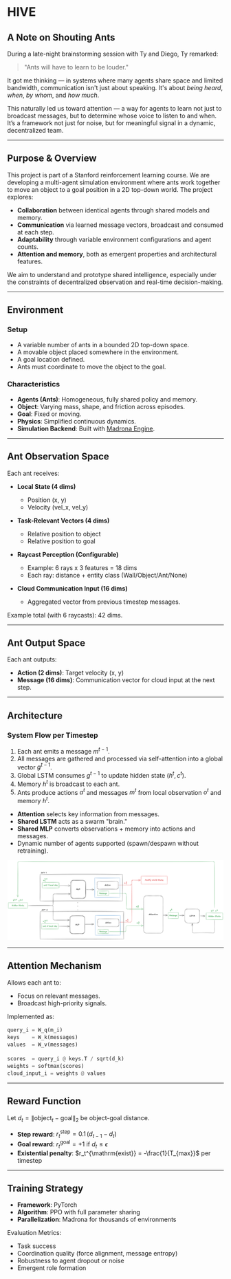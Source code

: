 # HIVE

## A Note on Shouting Ants

During a late-night brainstorming session with Ty and Diego, Ty remarked:

> "Ants will have to learn to be louder."

It got me thinking — in systems where many agents share space and limited bandwidth, communication isn't just about speaking. It's about _being heard_, _when_, _by whom_, and _how much_.

This naturally led us toward attention — a way for agents to learn not just to broadcast messages, but to determine whose voice to listen to and when. It’s a framework not just for noise, but for meaningful signal in a dynamic, decentralized team.

---

## Purpose & Overview

This project is part of a Stanford reinforcement learning course. We are developing a multi-agent simulation environment where ants work together to move an object to a goal position in a 2D top-down world. The project explores:

- **Collaboration** between identical agents through shared models and memory.
- **Communication** via learned message vectors, broadcast and consumed at each step.
- **Adaptability** through variable environment configurations and agent counts.
- **Attention and memory**, both as emergent properties and architectural features.

We aim to understand and prototype shared intelligence, especially under the constraints of decentralized observation and real-time decision-making.

---

## Environment

### Setup

- A variable number of ants in a bounded 2D top-down space.
- A movable object placed somewhere in the environment.
- A goal location defined.
- Ants must coordinate to move the object to the goal.

### Characteristics

- **Agents (Ants)**: Homogeneous, fully shared policy and memory.
- **Object**: Varying mass, shape, and friction across episodes.
- **Goal**: Fixed or moving.
- **Physics**: Simplified continuous dynamics.
- **Simulation Backend**: Built with [Madrona Engine](https://madrona-engine.github.io/).

---

## Ant Observation Space

Each ant receives:

- **Local State (4 dims)**
  - Position (x, y)
  - Velocity (vel_x, vel_y)

- **Task-Relevant Vectors (4 dims)**
  - Relative position to object
  - Relative position to goal

- **Raycast Perception (Configurable)**
  - Example: 6 rays x 3 features = 18 dims
  - Each ray: distance + entity class (Wall/Object/Ant/None)

- **Cloud Communication Input (16 dims)**
  - Aggregated vector from previous timestep messages.

Example total (with 6 raycasts): 42 dims.

---

## Ant Output Space

Each ant outputs:

- **Action (2 dims)**: Target velocity (x, y)
- **Message (16 dims)**: Communication vector for cloud input at the next step.

---

## Architecture

### System Flow per Timestep

1. Each ant emits a message $m^{t-1}$.
2. All messages are gathered and processed via self-attention into a global vector $g^{t-1}$.
3. Global LSTM consumes $g^{t-1}$ to update hidden state $(h^t, c^t)$.
4. Memory $h^t$ is broadcast to each ant.
5. Ants produce actions $a^t$ and messages $m^t$ from local observation $o^t$ and memory $h^t$.

- **Attention** selects key information from messages.
- **Shared LSTM** acts as a swarm "brain."
- **Shared MLP** converts observations + memory into actions and messages.
- Dynamic number of agents supported (spawn/despawn without retraining).

![Architecture](assets/arch.png)

---

## Attention Mechanism

Allows each ant to:

- Focus on relevant messages.
- Broadcast high-priority signals.

Implemented as:
```python
query_i = W_q(m_i)
keys    = W_k(messages)
values  = W_v(messages)

scores  = query_i @ keys.T / sqrt(d_k)
weights = softmax(scores)
cloud_input_i = weights @ values
```

---

## Reward Function

Let $d_t = \| \text{object}_t - \text{goal} \|_2$ be object-goal distance.

- **Step reward**:  $r_t^{\mathrm{step}} = 0.1\,(d_{t-1} - d_t)$
- **Goal reward**:  $r_t^{\mathrm{goal}} = +1$ if $d_t \le \epsilon$
- **Existential penalty**:  $r_t^{\mathrm{exist}} = -\frac{1}{T_{max}}$ per timestep

---

## Training Strategy

- **Framework**: PyTorch
- **Algorithm**: PPO with full parameter sharing
- **Parallelization**: Madrona for thousands of environments

Evaluation Metrics:
- Task success
- Coordination quality (force alignment, message entropy)
- Robustness to agent dropout or noise
- Emergent role formation
